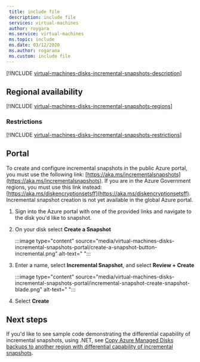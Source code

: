 ```yaml
---
 title: include file
 description: include file
 services: virtual-machines
 author: roygara
 ms.service: virtual-machines
 ms.topic: include
 ms.date: 03/12/2020
 ms.author: rogarana
 ms.custom: include file
---
```


[!INCLUDE [virtual-machines-disks-incremental-snapshots-description](virtual-machines-disks-incremental-snapshots-description.md)]

## Regional availability
[!INCLUDE [virtual-machines-disks-incremental-snapshots-regions](virtual-machines-disks-incremental-snapshots-regions.md)]

### Restrictions

[!INCLUDE [virtual-machines-disks-incremental-snapshots-restrictions](virtual-machines-disks-incremental-snapshots-restrictions.md)]

## Portal

To create and configure incremental snapshots in the public Azure portal, you must use the following link: [https://aka.ms/incrementalsnapshots](https://aka.ms/incrementalsnapshots). If you are in the Azure Government regions, you must use this link instead: [https://aka.ms/diskencryptionsetsff](https://aka.ms/diskencryptionsetsff). Incremental snapshot creation is not yet available in the global Azure portal.

1. Sign into the Azure portal with one of the provided links and navigate to the disk you'd like to snapshot.
1. On your disk select **Create a Snapshot**

    :::image type="content" source="media/virtual-machines-disks-incremental-snapshots-portal/create-a-snapshot-button-incremental.png" alt-text=" ":::

1. Enter a name, select **Incremental Snapshot**, and select **Review + Create**

    :::image type="content" source="media/virtual-machines-disks-incremental-snapshots-portal/incremental-snapshot-create-snapshot-blade.png" alt-text=" ":::

1. Select **Create**

## Next steps

If you'd like to see sample code demonstrating the differential capability of incremental snapshots, using .NET, see [Copy Azure Managed Disks backups to another region with differential capability of incremental snapshots](https://github.com/Azure-Samples/managed-disks-dotnet-backup-with-incremental-snapshots).
